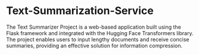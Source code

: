 # Text-Summarization-Service
The Text Summarizer Project is a web-based application built using the Flask framework and integrated with the Hugging Face Transformers library. The project enables users to input lengthy documents and receive concise summaries, providing an effective solution for information compression. 
